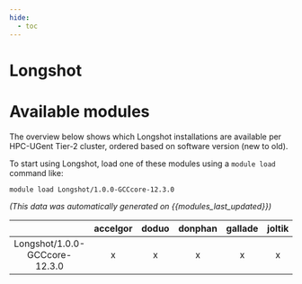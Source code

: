 ```yaml
---
hide:
  - toc
---
```


Longshot
========

# Available modules


The overview below shows which Longshot installations are available per HPC-UGent Tier-2 cluster, ordered based on software version (new to old).

To start using Longshot, load one of these modules using a `module load` command like:

```shell
module load Longshot/1.0.0-GCCcore-12.3.0
```

*(This data was automatically generated on {{modules_last_updated}})*

| |accelgor|doduo|donphan|gallade|joltik|litleo|shinx|
| :---: | :---: | :---: | :---: | :---: | :---: | :---: | :---: |
|Longshot/1.0.0-GCCcore-12.3.0|x|x|x|x|x|x|x|
